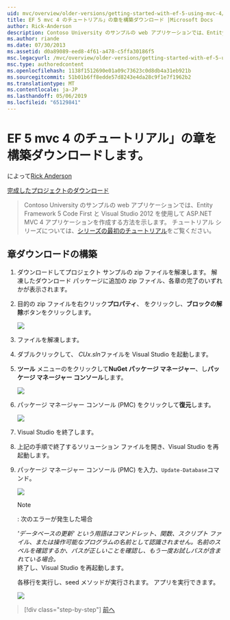 ```yaml
---
uid: mvc/overview/older-versions/getting-started-with-ef-5-using-mvc-4/building-the-ef5-mvc4-chapter-downloads
title: EF 5 mvc 4 のチュートリアル」の章を構築ダウンロード |Microsoft Docs
author: Rick-Anderson
description: Contoso University のサンプルの web アプリケーションでは、Entity Framework 5 Code First と Visual Studio を使用して ASP.NET MVC 4 アプリケーションを作成する方法について説明しています.
ms.author: riande
ms.date: 07/30/2013
ms.assetid: d0a89089-eed8-4f61-a478-c5ffa30186f5
msc.legacyurl: /mvc/overview/older-versions/getting-started-with-ef-5-using-mvc-4/building-the-ef5-mvc4-chapter-downloads
msc.type: authoredcontent
ms.openlocfilehash: 1138f1512690e01a09c73623c0d8db4a31eb921b
ms.sourcegitcommit: 51b01b6ff8edde57d8243e4da28c9f1e7f1962b2
ms.translationtype: MT
ms.contentlocale: ja-JP
ms.lasthandoff: 05/06/2019
ms.locfileid: "65129841"
---
```

# <a name="building-the-chapter-downloads-for-the-ef-5-mvc-4-tutorials"></a>EF 5 mvc 4 のチュートリアル」の章を構築ダウンロードします。

によって[Rick Anderson]((https://twitter.com/RickAndMSFT))

[完成したプロジェクトのダウンロード](http://code.msdn.microsoft.com/Getting-Started-with-dd0e2ed8)

> Contoso University のサンプルの web アプリケーションでは、Entity Framework 5 Code First と Visual Studio 2012 を使用して ASP.NET MVC 4 アプリケーションを作成する方法を示します。 チュートリアル シリーズについては、[シリーズの最初のチュートリアル](creating-an-entity-framework-data-model-for-an-asp-net-mvc-application.md)をご覧ください。

## <a name="building-the-chapter-downloads"></a>章ダウンロードの構築

1. ダウンロードしてプロジェクト サンプルの zip ファイルを解凍します。 解凍したダウンロード パッケージに追加の zip ファイル、各章の完了のいずれかが表示されます。
2. 目的の zip ファイルを右クリック**プロパティ**、 をクリックし、**ブロックの解除**ボタンをクリックします。  
  
    ![](building-the-ef5-mvc4-chapter-downloads/_static/image1.png)
3. ファイルを解凍します。
4. ダブルクリックして、 *CUx.sln*ファイルを Visual Studio を起動します。
5. **ツール** メニューのをクリックして**NuGet パッケージ マネージャー**、し**パッケージ マネージャー コンソール**します。  
  
    ![](building-the-ef5-mvc4-chapter-downloads/_static/image2.png)
6. パッケージ マネージャー コンソール (PMC) をクリックして**復元**します。  
  
    ![](building-the-ef5-mvc4-chapter-downloads/_static/image3.png)
7. Visual Studio を終了します。
8. 上記の手順で終了するソリューション ファイルを開き、Visual Studio を再起動します。
9. パッケージ マネージャー コンソール (PMC) を入力、`Update-Database`コマンド。  
  
    ![](building-the-ef5-mvc4-chapter-downloads/_static/image4.png)  

    > [!NOTE]
    > : 次のエラーが発生した場合  
    >   
    >  *'データベースの更新' という用語はコマンドレット、関数、スクリプト ファイル、または操作可能なプログラムの名前として認識されません。名前のスペルを確認するか、パスが正しいことを確認し、もう一度お試しパスが含まれている場合。*  
    > 終了し、Visual Studio を再起動します。

    各移行を実行し、seed メソッドが実行されます。 アプリを実行できます。

    ![](building-the-ef5-mvc4-chapter-downloads/_static/image5.png)

> [!div class="step-by-step"]
> [前へ](advanced-entity-framework-scenarios-for-an-mvc-web-application.md)

